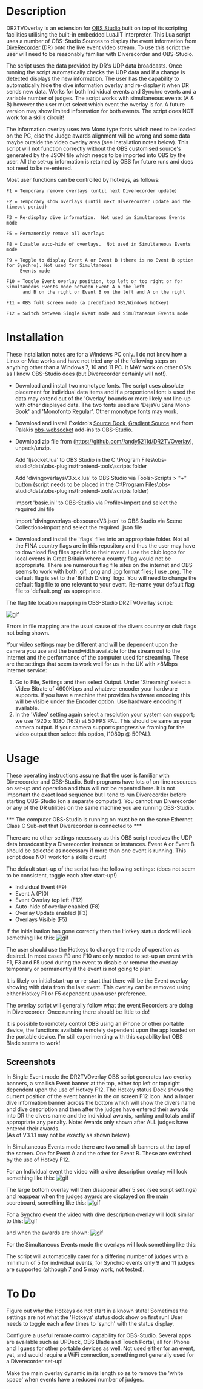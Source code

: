 # Description
DR2TVOverlay is an extension for [OBS Studio](https://obsproject.com/) built on top of its scripting facilities utilising the built-in embedded LuaJIT
interpreter. This Lua script uses a number of OBS-Studio Sources to display the event information from [DiveRecorder](https://www.diverecorder.co.uk) (DR) onto
the live event video stream.  To use this script the user will need to be reasonably familiar with Diverecorder and OBS-Studio.

The script uses the data provided by DR's UDP data broadcasts.  Once running the script automatically checks the UDP data
and if a change is detected displays the new information.  The user has the capability to automatically hide the dive 
information overlay and re-display it when DR sends new data.  Works for both Individual events and Synchro events and a 
variable number of judges.  The script works with simultaneous events (A & B) however the user must select which event the
overlay is for.  A future version may show limited information for both events.  The script does NOT work for a skills
circuit!

The information overlay uses two Mono type fonts which need to be loaded on the PC, else the Judge awards alignment will
be wrong and some data maybe outside the video overlay area (see Installation notes below).  This script will not function 
correctly without the OBS customised source's generated by the JSON file which needs to be imported into OBS by the user.
All the set-up information is retained by OBS for future runs and does not need to be re-entered.

Most user functions can be controlled by hotkeys, as follows:

    F1 = Temporary remove overlays (until next Diverecorder update)

    F2 = Temporary show overlays (until next Diverecorder update and the timeout period)

    F3 = Re-display dive information.  Not used in Simultaneous Events mode

    F5 = Permanently remove all overlays

    F8 = Disable auto-hide of overlays.  Not used in Simultaneous Events mode

    F9 = Toggle to display Event A or Event B (there is no Event B option for Synchro). Not used for Simultaneous
         Events mode

    F10 = Toggle Event overlay position, top left or top right or for Simultaneous Events mode between Event A o the left
          and B on the right or Event B on the left and A on the right

    F11 = OBS full screen mode (a predefined OBS/Windows hotkey)
    
    F12 = Switch between Single Event mode and Simultaneous Events mode

# Installation 
These installation notes are for a Windows PC only.  I do not know how a Linux or Mac works and have not tried any of the
following steps on anything other than a Windows 7, 10 and 11 PC.  It MAY work on other OS's as I know OBS-Studio does
(but Diverecorder certainly will not!).  

- Download and install two monotype fonts.   The script uses absolute placement for individual data items and if a
proportional font is used the data may extend out of the 'Overlay' bounds or more likely not line-up with other displayed 
data.  The two fonts used are 'DejaVu Sans Mono Book' and 'Monofonto Regular'.  Other monotype fonts may work.

- Download and install Exeldro's [Source Dock](https://obsproject.com/forum/resources/source-dock.1317/), [Gradient Source](https://obsproject.com/forum/resources/gradient-source.1172/) and from Palakis [obs-websocket](https://obsproject.com/forum/resources/obs-websocket-remote-control-obs-studio-from-websockets.466/) add-ins to OBS-Studio.

- Download zip file from (https://github.com//andy5211d/DR2TVOverlay), unpack/unzip.

    Add 'ljsocket.lua' to OBS Studio in the C:\Program Files\obs-studio\data\obs-plugins\frontend-tools\scripts folder

    Add 'divingoverlaysV3.x.x.lua' to OBS Studio via Tools>Scripts > "+" button (script needs to be placed in 
    the C:\Program Files\obs-studio\data\obs-plugins\frontend-tools\scripts folder)

    Import 'basic.ini' to OBS-Studio via Profile>Import and select the required .ini file

    Import 'divingoverlays-obssourceV3.json' to OBS Studio via Scene Collection>Import and select the required .json file

- Download and install the 'flags' files into an appropriate folder.  Not all the FINA country flags are in this repository
and thus the user may have to download flag files specific to their event.  I use the club logos for local events in Great
Britain where a country flag would not be appropriate.  There are numerous flag file sites on the internet and OBS seems to
work with both .gif, .png and .jpg format files; I use .png.  The default flag is set to the 'British Diving' logo. You
will need to change the default flag file to one relevant to your event.   Re-name your default flag file to 'default.png'
as appropriate.

The flag file location mapping in OBS-Studio DR2TVOverlay script:

![gif](/gifs/OBSscriptfilelocations.gif)

Errors in file mapping are the usual cause of the divers country or club flags not being shown.   

Your video settings may be different and will be dependent upon the camera you use and the bandwidth available for the stream
out to the internet and the performance of the computer used for streaming.  These are the settings that seem to work well
for us in the UK with >8Mbps internet service:  

1. Go to File, Settings and then select Output. Under 'Streaming' select a Video Bitrate of 4600Kbps and whatever encoder your
hardware supports.  If you have a machine that provides hardware encoding this will be visible under the Encoder option. Use
hardware encoding if available.   
2. In the 'Video' setting again select a resolution your system can support; we use 1920 x 1080 (16:9) at 50 FPS PAL.  This
should be same as your camera output.  If your camera supports progressive framing for the video output then select this
option, (1080p @ 50PAL).  

# Usage
These operating instructions assume that the user is familiar with Diverecorder and OBS-Studio.  Both programs have lots of
on-line resources on set-up and operation and thus will not be repeated here.  It is not important the exact load sequence 
but I tend to run Diverecorder before starting OBS-Studio (on a separate computer).  You cannot run Diverecorder or any of 
the DR utilities on the same machine you are running OBS-Studio.

*** The computer OBS-Studio is running on must be on the same Ethernet Class C Sub-net that Diverecorder is connected to ***

There are no other settings necessary as this OBS script receives the UDP data broadcast by a Diverecorder instance or 
instances.  Event A or Event B should be selected as necessary if more than one event is running.  This script does NOT work
for a skills circuit!

The default start-up of the script has the following settings: (does not seem to be consistent, toggle each after start-up!)
- Individual Event (F9)
- Event A (F10)
- Event Overlay top left (F12)
- Auto-hide of overlay enabled (F8)
- Overlay Update enabled (F3)
- Overlays Visible (F5)

If the initialisation has gone correctly then the Hotkey status dock will look something like this:
![gif](/gifs/hotkeystatusdock.gif)

The user should use the Hotkeys to change the mode of operation as desired.  In most cases F9 and F10 are only needed
to set-up an event with F1, F3 and F5 used during the event to disable or remove the overlay temporary or permanently
if the event is not going to plan!  

It is likely on initial start-up or re-start that there will be the Event overlay showing with data from the last event.
This overlay can be removed using either Hotkey F1 or F5 dependent upon user preference.  

The overlay script will generally follow what the event Recorders are doing in Diverecorder.  Once running there should be
little to do!

It is possible to remotely control OBS using an iPhone or other portable device, the functions available remotely dependent
upon the app loaded on the portable device.  I'm still experimenting with this capability but OBS Blade seems to work!  

## Screenshots

In Single Event mode the DR2TVOverlay OBS script generates two overlay banners, a smallish Event banner at the top, either
top left or top right dependent upon the use of Hotkey F12.  The Hotkey status Dock shows the current position of the event
banner in the on screen F12 icon.  And a larger dive information banner across the bottom which will show the divers name
and dive description and then after the judges have entered their awards into DR the divers name and the individual awards,
ranking and totals and if appropriate any penalty.  Note: Awards only shown after ALL judges have entered their awards.  
(As of V3.1.1 may not be exactly as shown below.)  

In Simultaneous Events mode there are two smallish banners at the top of the screen.  One for Event A and the other for
Event B.  These are switched by the use of Hotkey F12.

For an Individual event the video with a dive description overlay will look something like this:
![gif](/gifs/IndividualDescription.gif)

The large bottom overlay will then disappear after 5 sec (see script settings) and reappear when the judges awards are
displayed on the main scoreboard, something like this:
![gif](/gifs/IndividualAwards.gif)

For a Synchro event the video with dive description overlay will look similar to this:
![gif](/gifs/SynchroDescription.gif)

and when the awards are shown:
![gif](/gifs/SynchroAwards.gif)

For the Simultaneous Events mode the overlays will look something like this:


The script will automatically cater for a differing number of judges with a minimum of 5 for individual events, for
Synchro events only 9 and 11 judges are supported (although 7 and 5 may work, not tested).  

# To Do

Figure out why the Hotkeys do not start in a known state!  Sometimes the settings are not what the 'Hotkeys' status dock
show on first run!  User needs to toggle each a few times to 'synch' with the status display.  

Configure a useful remote control capability for OBS-Studio.  Several apps are available such as UPDeck, OBS Blade and
Touch Portal, all for iPhone and I guess for other portable devices as well.  Not used either for an event, yet, and would
require a WiFi connection, something not generally used for a Diverecorder set-up!

Make the main overlay dynamic in its length so as to remove the 'white space' when events have a reduced number of judges.